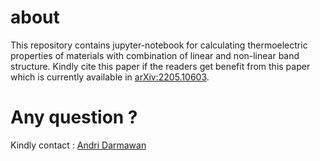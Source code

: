 # about
This repository contains jupyter-notebook for calculating thermoelectric properties of materials with combination of linear and non-linear band structure. Kindly cite this paper if the readers get benefit from this paper which is currently available in [arXiv:2205.10603](https://arxiv.org/abs/2205.10603?context=cond-mat).

# Any question ?
Kindly contact :
[Andri Darmawan](mailto:izuna.andri@gmail.com)

